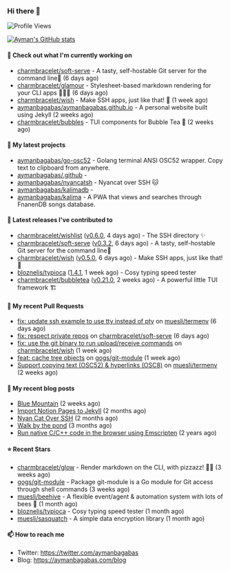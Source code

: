 ### Hi there 👋

![Profile Views](https://komarev.com/ghpvc/?username=aymanbagabas&label=PROFILE+VIEWS)

[![Ayman's GitHub stats](https://github-readme-stats.vercel.app/api?username=aymanbagabas&count_private=true&show_icons=true)](https://github.com/anuraghazra/github-readme-stats)

#### 👷 Check out what I'm currently working on

- [charmbracelet/soft-serve](https://github.com/charmbracelet/soft-serve) - A tasty, self-hostable Git server for the command line🍦 (6 days ago)
- [charmbracelet/glamour](https://github.com/charmbracelet/glamour) - Stylesheet-based markdown rendering for your CLI apps 💇🏻‍♀️ (6 days ago)
- [charmbracelet/wish](https://github.com/charmbracelet/wish) - Make SSH apps, just like that! 💫 (1 week ago)
- [aymanbagabas/aymanbagabas.github.io](https://github.com/aymanbagabas/aymanbagabas.github.io) - A personal website built using Jekyll (2 weeks ago)
- [charmbracelet/bubbles](https://github.com/charmbracelet/bubbles) - TUI components for Bubble Tea 🍡 (2 weeks ago)

#### 🌱 My latest projects

- [aymanbagabas/go-osc52](https://github.com/aymanbagabas/go-osc52) - Golang terminal ANSI OSC52 wrapper. Copy text to clipboard from anywhere.
- [aymanbagabas/.github](https://github.com/aymanbagabas/.github) - 
- [aymanbagabas/nyancatsh](https://github.com/aymanbagabas/nyancatsh) - Nyancat over SSH 🐱
- [aymanbagabas/kalimadb](https://github.com/aymanbagabas/kalimadb) - 
- [aymanbagabas/kalima](https://github.com/aymanbagabas/kalima) - A PWA that views and searches through FnanenDB songs database.

#### 🔭 Latest releases I've contributed to

- [charmbracelet/wishlist](https://github.com/charmbracelet/wishlist) ([v0.6.0](https://github.com/charmbracelet/wishlist/releases/tag/v0.6.0), 4 days ago) - The SSH directory ✨
- [charmbracelet/soft-serve](https://github.com/charmbracelet/soft-serve) ([v0.3.2](https://github.com/charmbracelet/soft-serve/releases/tag/v0.3.2), 6 days ago) - A tasty, self-hostable Git server for the command line🍦
- [charmbracelet/wish](https://github.com/charmbracelet/wish) ([v0.5.0](https://github.com/charmbracelet/wish/releases/tag/v0.5.0), 6 days ago) - Make SSH apps, just like that! 💫
- [bloznelis/typioca](https://github.com/bloznelis/typioca) ([1.4.1](https://github.com/bloznelis/typioca/releases/tag/1.4.1), 1 week ago) - Cosy typing speed tester
- [charmbracelet/bubbletea](https://github.com/charmbracelet/bubbletea) ([v0.21.0](https://github.com/charmbracelet/bubbletea/releases/tag/v0.21.0), 2 weeks ago) - A powerful little TUI framework 🏗

#### 🔨 My recent Pull Requests

- [fix: update ssh example to use tty instead of pty](https://github.com/muesli/termenv/pull/83) on [muesli/termenv](https://github.com/muesli/termenv) (6 days ago)
- [fix: respect private repos](https://github.com/charmbracelet/soft-serve/pull/123) on [charmbracelet/soft-serve](https://github.com/charmbracelet/soft-serve) (6 days ago)
- [fix: use the git binary to run upload/receive commands](https://github.com/charmbracelet/wish/pull/55) on [charmbracelet/wish](https://github.com/charmbracelet/wish) (1 week ago)
- [feat: cache tree objects](https://github.com/gogs/git-module/pull/81) on [gogs/git-module](https://github.com/gogs/git-module) (1 week ago)
- [Support copying text (OSC52) &amp; hyperlinks (OSC8)](https://github.com/muesli/termenv/pull/82) on [muesli/termenv](https://github.com/muesli/termenv) (2 weeks ago)

#### 📜 My recent blog posts

- [Blue Mountain](https://aymanbagabas.com/blog/2022/06/02/blue-mountain.html) (2 weeks ago)
- [Import Notion Pages to Jekyll](https://aymanbagabas.com/blog/2022/03/29/import-notion-pages-to-jekyll.html) (2 months ago)
- [Nyan Cat Over SSH](https://aymanbagabas.com/blog/2022/03/25/nyan-cat-over-ssh.html) (2 months ago)
- [Walk by the pond](https://aymanbagabas.com/blog/2022/03/10/walk-by-the-pond.html) (3 months ago)
- [Run native C/C&#43;&#43; code in the browser using Emscripten](https://aymanbagabas.com/blog/2020/11/18/run-native-c-c&#43;&#43;-code-in-the-browser-using-emscripten.html) (2 years ago)

#### ⭐ Recent Stars

- [charmbracelet/glow](https://github.com/charmbracelet/glow) - Render markdown on the CLI, with pizzazz! 💅🏻 (3 weeks ago)
- [gogs/git-module](https://github.com/gogs/git-module) - Package git-module is a Go module for Git access through shell commands (3 weeks ago)
- [muesli/beehive](https://github.com/muesli/beehive) - A flexible event/agent &amp; automation system with lots of bees 🐝 (1 month ago)
- [bloznelis/typioca](https://github.com/bloznelis/typioca) - Cosy typing speed tester (1 month ago)
- [muesli/sasquatch](https://github.com/muesli/sasquatch) - A simple data encryption library (1 month ago)

#### 📫 How to reach me

- Twitter: https://twitter.com/aymanbagabas
- Blog: https://aymanbagabas.com/blog
